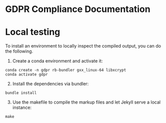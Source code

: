 # GDPR Compliance Documentation


# Local testing
To install an environment to locally inspect the compiled output, you can do the following.

1. Create a conda environment and activate it:
```
conda create -n gdpr rb-bundler gxx_linux-64 libxcrypt
conda activate gdpr
```

2. Install the dependencies via bundler:
```
bundle install
```

3. Use the makefile to compile the markup files and let Jekyll serve a local instance:
```
make
```


